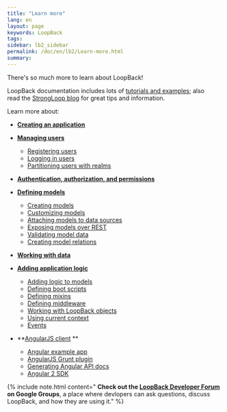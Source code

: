 ```yaml
---
title: "Learn more"
lang: en
layout: page
keywords: LoopBack
tags:
sidebar: lb2_sidebar
permalink: /doc/en/lb2/Learn-more.html
summary:
---
```


There's so much more to learn about LoopBack!  

LoopBack documentation includes lots of [tutorials and examples](/doc/{{page.lang}}/lb2/Tutorials-and-examples); also read the [StrongLoop blog](http://strongloop.com/strongblog/) for great tips and information.


Learn more about:

*   **[Creating an application](/doc/{{page.lang}}/lb2/Creating-an-application)**
*   **[Managing users](/doc/{{page.lang}}/lb2/Managing-users)**
    *   [Registering users](/doc/{{page.lang}}/lb2/Registering-users)
    *   [Logging in users](/doc/{{page.lang}}/lb2/Logging-in-users)
    *   [Partitioning users with realms](/doc/{{page.lang}}/lb2/Partitioning-users-with-realms)
*   **[Authentication, authorization, and permissions](/doc/{{page.lang}}/lb2/Authentication%2C-authorization%2C-and-permissions)**
*   **[Defining models](/doc/{{page.lang}}/lb2/Defining-models)**
    *   [Creating models](/doc/{{page.lang}}/lb2/Creating-models)
    *   [Customizing models](/doc/{{page.lang}}/lb2/Customizing-models)
    *   [Attaching models to data sources](/doc/{{page.lang}}/lb2/Attaching-models-to-data-sources)
    *   [Exposing models over REST](/doc/{{page.lang}}/lb2/Exposing-models-over-REST)
    *   [Validating model data](/doc/{{page.lang}}/lb2/Validating-model-data)
    *   [Creating model relations](/doc/{{page.lang}}/lb2/Creating-model-relations)
*   **[Working with data](/doc/{{page.lang}}/lb2/Working-with-data)**
*   **[Adding application logic](/doc/{{page.lang}}/lb2/Adding-application-logic)**
    *   [Adding logic to models](/doc/{{page.lang}}/lb2/Adding-logic-to-models)
    *   [Defining boot scripts](/doc/{{page.lang}}/lb2/Defining-boot-scripts)
    *   [Defining mixins](/doc/{{page.lang}}/lb2/Defining-mixins)
    *   [Defining middleware](/doc/{{page.lang}}/lb2/Defining-middleware)
    *   [Working with LoopBack objects](/doc/{{page.lang}}/lb2/Working-with-LoopBack-objects)
    *   [Using current context](/doc/{{page.lang}}/lb2/Using-current-context)
    *   [Events](/doc/{{page.lang}}/lb2/Events)

*   **[AngularJS client](/doc/{{page.lang}}/lb2/Create-AngularJS-client.html) **
    *   [Angular example app](/doc/{{page.lang}}/lb2/Angular-example-app)
    *   [AngularJS Grunt plugin](/doc/{{page.lang}}/lb2/AngularJS-Grunt-plugin)
    *   [Generating Angular API docs](/doc/{{page.lang}}/lb2/Generating-Angular-API-docs)
    *   [Angular 2 SDK](/doc/{{page.lang}}/lb2/Angular-2-SDK)

{% include note.html content="
**Check out the [LoopBack Developer Forum](https://groups.google.com/forum/#!forum/loopbackjs) on Google Groups**, a place where devlopers can ask questions, discuss LoopBack, and how they are using it." %}
